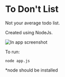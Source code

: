 # To Don't List

Not your average todo list.

Created using NodeJs.

 ![In app screenshot](https://github.com/VangelisGara/todontlist/blob/master/screenshots/Screenshot_2018-12-04%20%E2%9C%8F%EF%B8%8F%20To-Don't%20List.png)
 
To run:

```
node app.js
```

*node should be installed
